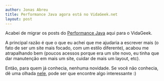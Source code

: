 ```yaml
---
author: Jonas Abreu
title: Performance Java agora está no VidaGeek.net
layout: post
---
```


Acabei de migrar os posts do [Performance Java][1] aqui para o VidaGeek.

A principal razão é que o que eu achei que me ajudaria a escrever mais (o fato de ser um site mais focado,
com um estilo diferente), acabou me atrapalhando bem (poucos acessos porque era um site novo, eu tinha que
dar manutenção em mais um site, cuidar de mais um layout, etc).

Então, para quem já conhecia, nenhuma novidade. Se você não conhecia, dê uma olhada [nele][1], pode ser
que encontre algo interessante :)

[1]: /performance-java
